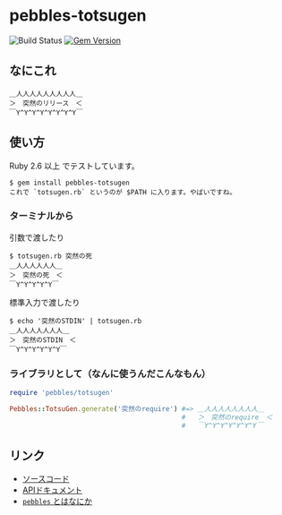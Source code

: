 # pebbles-totsugen

![Build Status](https://github.com/kachick/pebbles-totsugen/actions/workflows/test_behaviors.yml/badge.svg?branch=main)
[![Gem Version](https://badge.fury.io/rb/pebbles-totsugen.png)](http://badge.fury.io/rb/pebbles-totsugen)

## なにこれ

```plaintext
＿人人人人人人人人人＿
＞　突然のリリース　＜
￣Y^Y^Y^Y^Y^Y^Y^Y￣
```

## 使い方

Ruby 2.6 以上 でテストしています。

```console
$ gem install pebbles-totsugen
これで `totsugen.rb` というのが $PATH に入ります。やばいですね。
```

### ターミナルから

引数で渡したり

```console
$ totsugen.rb 突然の死
＿人人人人人人＿
＞　突然の死　＜
￣Y^Y^Y^Y^Y￣
```

標準入力で渡したり

```console
$ echo '突然のSTDIN' | totsugen.rb
＿人人人人人人人＿
＞　突然のSTDIN　＜
￣Y^Y^Y^Y^Y^Y￣
```

### ライブラリとして（なんに使うんだこんなもん）

```ruby
require 'pebbles/totsugen'

Pebbles::TotsuGen.generate('突然のrequire') #=> ＿人人人人人人人人＿
                                           #   ＞　突然のrequire　＜
                                           #   ￣Y^Y^Y^Y^Y^Y^Y￣

```

## リンク

* [ソースコード](https://github.com/kachick/pebbles-totsugen)
* [APIドキュメント](https://kachick.github.io/pebbles-totsugen/)
* [`pebbles` とはなにか](https://randd.kwappa.net/2010/12/19/192/)
